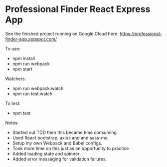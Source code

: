 # Professional Finder React Express App

See the finished project running on Google Cloud here: https://professional-finder-app.appspot.com/

To use:
- npm install
- npm run webpack
- npm start

Watchers:
- npm run webpack:watch
- npm run test:watch

To test:
- npm test

Notes:
- Started out TDD then this became time consuming
- Used React bootstrap, axios and and sass-mq
- Setup my own Webpack and Babel configs.
- Took more time on this just as an opportunity to practice
- Added loading state and spinner
- Added error messaging for validation failures.
